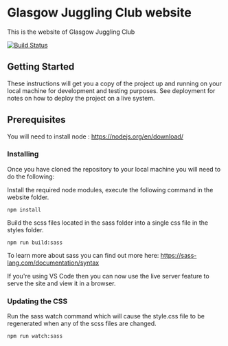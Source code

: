 # Glasgow Juggling Club website

This is the website of Glasgow Juggling Club

[![Build Status](https://dev.azure.com/tomeny/glasgowjugglingclub/_apis/build/status/glasgowjugglingclub-CI?branchName=master)](https://dev.azure.com/tomeny/glasgowjugglingclub/_apis/build/status/glasgowjugglingclub-CI?branchName=master)

## Getting Started

These instructions will get you a copy of the project up and running on your local machine for development and testing purposes. See deployment for notes on how to deploy the project on a live system.

## Prerequisites 

You will need to install node : https://nodejs.org/en/download/

### Installing

Once you have cloned the repository to your local machine you will need to do the following:

Install the required node modules, execute the following command in the website folder.

```
npm install
```

Build the scss files located in the sass folder into a single css file in the styles folder.

```
npm run build:sass
```

To learn more about sass you can find out more here: https://sass-lang.com/documentation/syntax

If you're using VS Code then you can now use the live server feature to serve the site and view it in a browser.

### Updating the CSS

Run the sass watch command which will cause the style.css file to be regenerated when any of the scss files are changed.

```
npm run watch:sass
```


